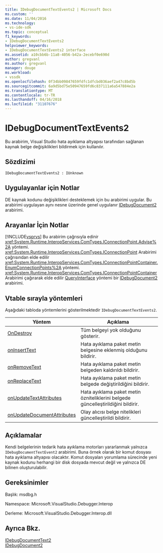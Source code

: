 ```yaml
---
title: IDebugDocumentTextEvents2 | Microsoft Docs
ms.custom: ''
ms.date: 11/04/2016
ms.technology:
- vs-ide-sdk
ms.topic: conceptual
f1_keywords:
- IDebugDocumentTextEvents2
helpviewer_keywords:
- IDebugDocumentTextEvents2 interface
ms.assetid: a10cbb6b-11a8-4056-b42a-2ecebf0e690d
author: gregvanl
ms.author: gregvanl
manager: douge
ms.workload:
- vssdk
ms.openlocfilehash: 0f34bb09847659fdfc1dfcbd036aef2a47c8bd5b
ms.sourcegitcommit: 6a9d5bd75e50947659fd6c837111a6a547884e2a
ms.translationtype: MT
ms.contentlocale: tr-TR
ms.lasthandoff: 04/16/2018
ms.locfileid: "31107676"
---
```

# <a name="idebugdocumenttextevents2"></a>IDebugDocumentTextEvents2
Bu arabirim, Visual Studio hata ayıklama altyapısı tarafından sağlanan kaynak belge değişiklikleri bildirmek için kullanılır.  
  
## <a name="syntax"></a>Sözdizimi  
  
```  
IDebugDocumentTextEvents2 : IUnknown  
```  
  
## <a name="notes-for-implementers"></a>Uygulayanlar için Notlar  
 DE kaynak kodunu değişiklikleri desteklemek için bu arabirimi uygular. Bu arabirimi uygulayan aynı nesne üzerinde genel uygulanır [IDebugDocument2](../../../extensibility/debugger/reference/idebugdocument2.md) arabirimi.  
  
## <a name="notes-for-callers"></a>Arayanlar İçin Notlar  
 [!INCLUDE[vsprvs](../../../code-quality/includes/vsprvs_md.md)] Bu arabirim çağrısıyla edinir <xref:System.Runtime.InteropServices.ComTypes.IConnectionPoint.Advise%2A> yöntemi. <xref:System.Runtime.InteropServices.ComTypes.IConnectionPoint> Arabirimi çağrısından elde edilir <xref:System.Runtime.InteropServices.ComTypes.IConnectionPointContainer.EnumConnectionPoints%2A> yöntemi. <xref:System.Runtime.InteropServices.ComTypes.IConnectionPointContainer> Arabirimi çağırarak elde edilir [QueryInterface](/cpp/atl/queryinterface) yöntemi bir [IDebugDocument2](../../../extensibility/debugger/reference/idebugdocument2.md) arabirimi.  
  
## <a name="methods-in-vtable-order"></a>Vtable sırayla yöntemleri  
 Aşağıdaki tabloda yöntemlerini gösterilmektedir `IDebugDocumentTextEvents2`.  
  
|Yöntem|Açıklama|  
|------------|-----------------|  
|[OnDestroy](../../../extensibility/debugger/reference/idebugdocumenttextevents2-ondestroy.md)|Tüm belgeyi yok olduğunu gösterir.|  
|[onInsertText](../../../extensibility/debugger/reference/idebugdocumenttextevents2-oninserttext.md)|Hata ayıklama paket metin belgesine eklenmiş olduğunu bildirir.|  
|[onRemoveText](../../../extensibility/debugger/reference/idebugdocumenttextevents2-onremovetext.md)|Hata ayıklama paket metin belgeden kaldırıldı bildirir.|  
|[onReplaceText](../../../extensibility/debugger/reference/idebugdocumenttextevents2-onreplacetext.md)|Hata ayıklama paket metin belgede değiştirildiğini bildirir.|  
|[onUpdateTextAttributes](../../../extensibility/debugger/reference/idebugdocumenttextevents2-onupdatetextattributes.md)|Hata ayıklama paket metin özniteliklerini belgede güncelleştirildiğini bildirir.|  
|[onUpdateDocumentAttributes](../../../extensibility/debugger/reference/idebugdocumenttextevents2-onupdatedocumentattributes.md)|Olay alıcısı belge nitelikleri güncelleştirildi bildirir.|  
  
## <a name="remarks"></a>Açıklamalar  
 Kendi belgelerinin tedarik hata ayıklama motorları yararlanmak yalnızca `IDebugDocumentTextEvent2` arabirimi. Buna örnek olarak bir komut dosyası hata ayıklama altyapısı olacaktır. Komut dosyaları yorumlama sürecinde yeni kaynak kodunu herhangi bir disk dosyada mevcut değil ve yalnızca DE bilinen oluşturulabilir.  
  
## <a name="requirements"></a>Gereksinimler  
 Başlık: msdbg.h  
  
 Namespace: Microsoft.VisualStudio.Debugger.Interop  
  
 Derleme: Microsoft.VisualStudio.Debugger.Interop.dll  
  
## <a name="see-also"></a>Ayrıca Bkz.  
 [IDebugDocumentText2](../../../extensibility/debugger/reference/idebugdocumenttext2.md)   
 [IDebugDocument2](../../../extensibility/debugger/reference/idebugdocument2.md)